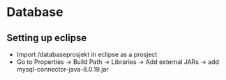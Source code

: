 # Database

## Setting up eclipse
* Import /databaseprosjekt in eclipse as a prosject
* Go to Properties -> Build Path -> Libraries -> Add external JARs -> add mysql-connector-java-8.0.19.jar